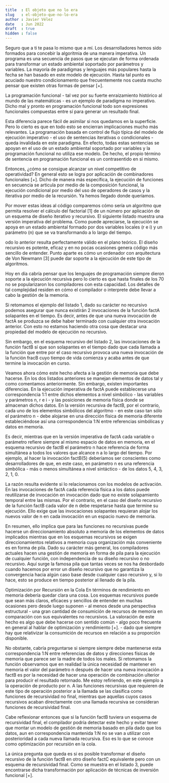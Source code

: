 ```yaml
---
title  : El objeto que no lo era
slug   : el-objeto-que-no-lo-era
author : Javier Vélez
date   : Jun 2022
draft  : true
hidden : false
---
```


Seguro que a ti te pasa lo mismo que a mí. Los desarrolladores hemos sido formados para concebir la algoritmia de una manera imperativa. Un programa es una secuencia de pasos que se ejecutan de forma ordenada para transformar un estado ambiental soportado por parámetros y variables. La mayoría de paradigmas y lenguajes más populares hasta la fecha se han basado en este modelo de ejecución. Hasta tal punto es acuciado nuestro condicionamento que frecuentemente nos cuesta mucho pensar que existen otras formas de pensar [+].

La programación funcional - tal vez por su fuerte enraizamiento histórico al mundo de las matemáticas - es un ejemplo de paradigma no imperativo. Dicho mal y pronto en programación funcional todo son expresiones funcionales compuestas entre sí para generar un resultado final.

Esta diferencia parece fácil de asimilar si nos quedamos en la superficie. Pero lo cierto es que en todo esto se encierran implicaciones mucho más relevantes. La programación basada en control de flujo típica del modelo de ejecución imperativo - el uso de sentencias iterativas o condicionales - queda invalidada en este paradigma. En efecto, todas estas sentencias se apoyan en el uso de un estado ambiental soportado por variables y la programación funcional no utiliza ese modelo. De hecho, el propio término de sentencia en programación funcional es un contrasentido en si mismo.

Entonces, ¿cómo se consigue alcanzar un nivel competitivo de operatividad? En general esto se logra por aplicación de combinadores funcionales [+]. Dicho de manera más específica, la ejecución de funciones en secuencia se articula por medio de la composición funcional, la ejecución condicional por medio del uso de operadores de casos y la iterativa por medio de la recursión. Ya hemos llegado donde queríamos.

Por mover estas ideas al código comparemos cómo sería un algoritmo que permita resolver el cálculo del factorial [1] de un número por aplicación de un esquema de diseño iterativo y recursivo. El siguiente listado muestra una versión imperativa del problema. Como puede apreciarse, la ejecución se apoya en un estado ambiental formado por dos variables locales (r e i) y un parámetro (n) que se va transformando a lo largo del tiempo.

odo lo anterior resulta perfectamente válido en el plano teórico. El diseño recursivo es potente, eficaz y en no pocas ocasiones genera código más sencillo de entender. Punto aparte es cómo un ordenador con arquitectura de Von Newmann [3] puede dar soporte a la ejecución de este tipo de algoritmos.

Hoy en día cabría pensar que los lenguajes de programación siempre dieron soporte a la ejecución recursiva pero lo cierto es que hasta finales de los 70 no se popularizaron los compiladores con esta capacidad. Los detalles de tal complejidad residen en cómo el compilador o interprete debe llevar a cabo la gestión de la memoria.

Si retomamos el ejemplo del listado 1, dado su carácter no recursivo podemos asegurar que nunca existirán 2 invocaciones de la función factA solapantes en el tiempo. Es decir, antes de que una nueva invocación de factA se produzca se debe haber terminado con cualquier otra invocación anterior. Con esto no estamos haciendo otra cosa que destacar una propiedad del modelo de ejecución no recursivo.

Sin embargo, en el esquema recursivo del listado 2, las invocaciones de la función factB sí que son solapantes en el tiempo dado que cada llamada a la función que entre por el caso recursivo provoca una nueva invocación de la función fracB cuyo tiempo de vida comienza y acaba antes de que termine la invocación en curso.

Veamos ahora cómo este hecho afecta a la gestión de memoria que debe hacerse. En los dos listados anteriores se manejan elementos de datos tal y como comentamos anteriormente. Sin embargo, existen importantes diferencias. En la ejecución imperativa de factA puede establecerse una correspondencia 1:1 entre dichos elementos a nivel simbólico - las variables y parámetros n, r e i - y las posiciones de memoria física donde se almacenan dichos datos. En la versión recursiva de factB, por el contrario, cada uno de los elementos simbólicos del algoritmo - en este caso tan sólo el parámetro n - debe alojarse en una dirección física de memoria diferente estableciéndose así una correspondencia 1:N entre referencias simbólicas y datos en memoria.

Es decir, mientras que en la versión imperativa de factA cada variable o parámetro refiere siempre al mismo espacio de datos en memoria, en el esquema recursivo de factB el parámetro n hace referencia de forma simultánea a todos los valores que alcance n a lo largo del tiempo. Por ejemplo, al hacer la invocación factB(5) deberíamos ser conscientes como desarrolladores de que, en este caso, en parámetro n es una referencia simbólica - más o menos simultánea a nivel sintáctico - de los datos 5, 4, 3, 2, 1, 0.

La razón resulta evidente si lo relacionamos con los modelos de activación. En las invocaciones de factA cada referencia física a los datos puede reutilizarse de invocación en invocación dado que no existe solapamiento temporal entre las mismas. Por el contrario, en el caso del diseño recursivo de la función factB cada valor de n debe respetarse hasta que termine su ejecución. Ello exige que las invocaciones solapantes requieran alojar los nuevos valor de n en cada invocación en un espacio nuevo de memoria.

En resumen, ello implica que para las funciones no recursivas puede hacerse un direccionamiento absoluto a memoria de los elementos de datos implicados mientras que en los esquemas recursivos se exigen direccionamientos relativos a memoria cuya organización más conveniente es en forma de pila. Dado su carácter más general, los compiladores actuales hacen una gestión de memoria en forma de pila para la ejecución de cualquier función, con independencia de su diseño recursivo o no recursivo. Aquí surge la famosa pila que tantas veces se nos ha desbordado cuando hacemos por error un diseño recursivo que no garantiza la convergencia hacia algún caso base desde cualquier caso recursivo y, si lo hace, esto se produce en tiempo posterior al llenado de la pila.

Optimización por Recursión en la Cola
En términos de rendimiento en memoria debería quedar clara una cosa. Los esquemas recursivos puede que sean más claros, eficaces y sencillos de entender en muchas ocasiones pero desde luego suponen - al menos desde una perspectiva estructural - una gran cantidad de consumición de recursos de memoria en comparación con sus equivalentes no recursivos. La valoración de este hecho es algo que debe hacerse con sentido común - algo poco frecuente en general al hablar de optimización y rendimiento [+]. - dado que siempre hay que relativizar la consumición de recursos en relación a su proporción disponible.

No obstante, cabría preguntarse si siempre siempre debe mantenerse esta correspondencia 1:N entre referencias de datos y direcciones físicas de memoria que parece ser la madre de todos los males. Si retomamos la función observamos que en realidad la única necesidad de mantener en memoria el valor del parámetro n después de hacer una nueva invocación a factB es por la necesidad de hacer una operación de combinación ulterior para producir el resultado retornado. Me estoy refiriendo, en este ejemplo a la operación de producto por n. A las funciones recursivas que requieren de este tipo de operación posterior a la llamada se las clasifica como funciones de recursividad no final, mientras que aquellas cuyos casos recursivos acaban directamente con una llamada recursiva se consideran funciones de recursividad final.

Cabe reflexionar entonces que si la función factB tuviera un esquema de recursividad final, el compilador podría detectar este hecho y evitar tener que montar un modelo de gestión de memoria basado en pila dado que los datos, aun en correspondencia mantenida 1:N no se van a utilizar con posterioridad a cada nueva llamada recursiva. Eso es lo que se conoce como optimización por recursión en la cola.

La única pregunta que queda es si es posible transformar el diseño recursivo de la función factB en otro diseño factC equivalente pero con un esquema de recursividad final. Como se muestra en el listado 3, puede encontrarse dicha transformación por aplicación de técnicas de inversión funcional [+].
